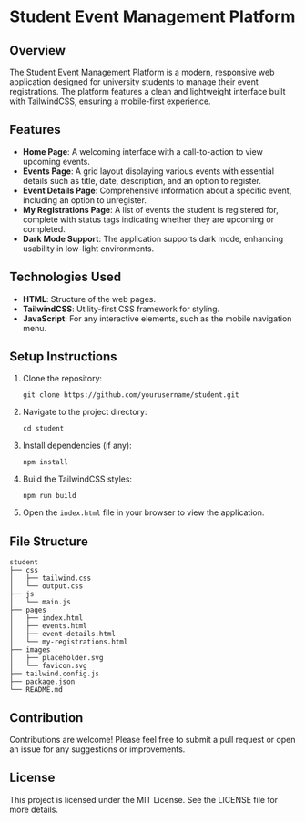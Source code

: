 # Student Event Management Platform

## Overview
The Student Event Management Platform is a modern, responsive web application designed for university students to manage their event registrations. The platform features a clean and lightweight interface built with TailwindCSS, ensuring a mobile-first experience.

## Features
- **Home Page**: A welcoming interface with a call-to-action to view upcoming events.
- **Events Page**: A grid layout displaying various events with essential details such as title, date, description, and an option to register.
- **Event Details Page**: Comprehensive information about a specific event, including an option to unregister.
- **My Registrations Page**: A list of events the student is registered for, complete with status tags indicating whether they are upcoming or completed.
- **Dark Mode Support**: The application supports dark mode, enhancing usability in low-light environments.

## Technologies Used
- **HTML**: Structure of the web pages.
- **TailwindCSS**: Utility-first CSS framework for styling.
- **JavaScript**: For any interactive elements, such as the mobile navigation menu.

## Setup Instructions
1. Clone the repository:
   ```
   git clone https://github.com/yourusername/student.git
   ```
2. Navigate to the project directory:
   ```
   cd student
   ```
3. Install dependencies (if any):
   ```
   npm install
   ```
4. Build the TailwindCSS styles:
   ```
   npm run build
   ```
5. Open the `index.html` file in your browser to view the application.

## File Structure
```
student
├── css
│   ├── tailwind.css
│   └── output.css
├── js
│   └── main.js
├── pages
│   ├── index.html
│   ├── events.html
│   ├── event-details.html
│   └── my-registrations.html
├── images
│   ├── placeholder.svg
│   └── favicon.svg
├── tailwind.config.js
├── package.json
└── README.md
```

## Contribution
Contributions are welcome! Please feel free to submit a pull request or open an issue for any suggestions or improvements.

## License
This project is licensed under the MIT License. See the LICENSE file for more details.